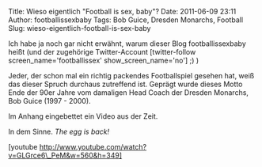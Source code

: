 Title: Wieso eigentlich "Football is sex, baby"?
Date: 2011-06-09 23:11
Author: footballissexbaby
Tags: Bob Guice, Dresden Monarchs, Football
Slug: wieso-eigentlich-football-is-sex-baby

Ich habe ja noch gar nicht erwähnt, warum dieser Blog footballissexbaby
heißt (und der zugehörige Twitter-Account [twitter-follow
screen\_name='footballissex' show\_screen\_name='no'] ;) )

Jeder, der schon mal ein richtig packendes Footballspiel gesehen hat,
weiß das dieser Spruch durchaus zutreffend ist. Geprägt wurde dieses
Motto Ende der 90er Jahre vom damaligen Head Coach der Dresden Monarchs,
Bob Guice (1997 - 2000).

Im Anhang eingebettet ein Video aus der Zeit.

In dem Sinne. *The egg is back!*

[youtube http://www.youtube.com/watch?v=GLGrce6\_PeM&w=560&h=349]
